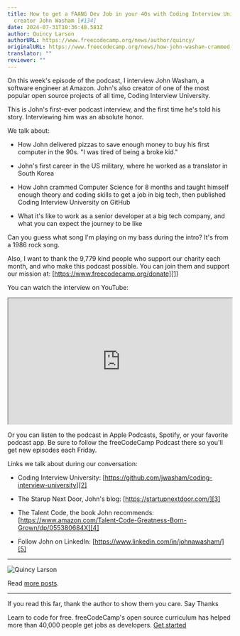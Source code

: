 ```yaml
---
title: How to get a FAANG Dev Job in your 40s with Coding Interview University
  creator John Washam [#134]
date: 2024-07-31T10:36:48.581Z
author: Quincy Larson
authorURL: https://www.freecodecamp.org/news/author/quincy/
originalURL: https://www.freecodecamp.org/news/how-john-washam-crammed-for-8-months-got-a-job-at-amazon-then-taught-1000s-of-other-devs-134/
translator: ""
reviewer: ""
---
```


On this week's episode of the podcast, I interview John Washam, a software engineer at Amazon. John's also creator of one of the most popular open source projects of all time, Coding Interview University.

<!-- more -->

This is John's first-ever podcast interview, and the first time he's told his story. Interviewing him was an absolute honor.

We talk about:

-   How John delivered pizzas to save enough money to buy his first computer in the 90s. "I was tired of being a broke kid."
    
-   John's first career in the US military, where he worked as a translator in South Korea
    
-   How John crammed Computer Science for 8 months and taught himself enough theory and coding skills to get a job in big tech, then published Coding Interview University on GitHub
    
-   What it's like to work as a senior developer at a big tech company, and what you can expect the journey to be like
    

Can you guess what song I'm playing on my bass during the intro? It's from a 1986 rock song.

Also, I want to thank the 9,779 kind people who support our charity each month, and who make this podcast possible. You can join them and support our mission at: [https://www.freecodecamp.org/donate][1]

You can watch the interview on YouTube:

<iframe width="560" height="315" src="https://www.youtube.com/embed/B-QBZrkD06U" style="aspect-ratio: 16 / 9; width: 100%; height: auto;" title="YouTube video player" allow="accelerometer; autoplay; clipboard-write; encrypted-media; gyroscope; picture-in-picture; web-share" referrerpolicy="strict-origin-when-cross-origin" allowfullscreen="" loading="lazy"></iframe>

Or you can listen to the podcast in Apple Podcasts, Spotify, or your favorite podcast app. Be sure to follow the freeCodeCamp Podcast there so you'll get new episodes each Friday.

Links we talk about during our conversation:

-   Coding Interview University: [https://github.com/jwasham/coding-interview-university][2]
    
-   The Starup Next Door, John's blog: [https://startupnextdoor.com/][3]
    
-   The Talent Code, the book John recommends: [https://www.amazon.com/Talent-Code-Greatness-Born-Grown/dp/055380684X][4]
    
-   Follow John on LinkedIn: [https://www.linkedin.com/in/johnawasham/][5]
    

---

![Quincy Larson](https://cdn.hashnode.com/res/hashnode/image/upload/v1640878938509/PLqvxeH9g.jpeg)

Read [more posts][6].

---

If you read this far, thank the author to show them you care. Say Thanks

Learn to code for free. freeCodeCamp's open source curriculum has helped more than 40,000 people get jobs as developers. [Get started][7]

[1]: https://www.freecodecamp.org/donate
[2]: https://github.com/jwasham/coding-interview-university
[3]: https://startupnextdoor.com/
[4]: https://www.amazon.com/Talent-Code-Greatness-Born-Grown/dp/055380684X
[5]: https://www.linkedin.com/in/johnawasham/
[6]: /news/author/quincy/
[7]: https://www.freecodecamp.org/learn/